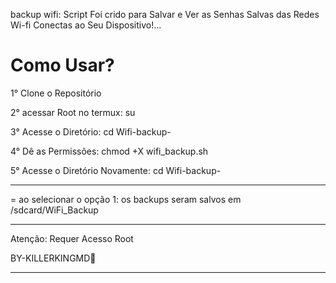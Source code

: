 backup wifi: Script Foi crido para Salvar e Ver as Senhas Salvas das Redes Wi-fi Conectas ao Seu Dispositivo!...



Como Usar?
==================

1° Clone o Repositório 

2° acessar Root no termux: su

3° Acesse o Diretório: cd Wifi-backup-

4° Dê as Permissões: chmod +X wifi_backup.sh

5° Acesse o Diretório Novamente: cd Wifi-backup-

____________________
=
ao selecionar o opção 1: os backups seram salvos em /sdcard/WiFi_Backup
____________________

Atenção: Requer Acesso Root

BY-KILLERKINGMD👑
_____________________________